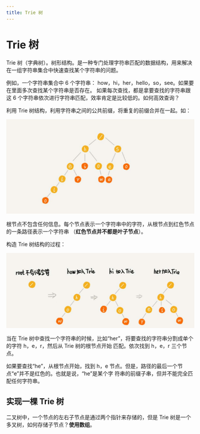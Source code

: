 ```yaml
---
title: Trie 树
---
```


# Trie 树
Trie 树（字典树）。树形结构。是一种专门处理字符串匹配的数据结构，用来解决在一组字符串集合中快速查找某个字符串的问题。

例如，一个字符串集合中 6 个字符串： how，hi，her，hello，so，see。如果要在里面多次查找某个字符串是否存在。
如果每次查找，都是拿要查找的字符串跟这 6 个字符串依次进行字符串匹配，效率肯定是比较低的。如何高效查询？

利用 Trie 树结构，利用字符串之间的公共前缀，将重复的前缀合并在一起。如：

![trie1](./imgs/trie1.jpg)

根节点不包含任何信息。每个节点表示一个字符串中的字符，从根节点到红色节点的一条路径表示一个字符串
（**红色节点并不都是叶子节点**）。

构造 Trie 树结构的过程：

![trie2](./imgs/trie2.jpg)

当在 Trie 树中查找一个字符串的时候，比如“her”，将要查找的字符串分割成单个的字符 h，e，r，然后从 Trie 树的根节点开始
匹配。依次找到  h，e，r 三个节点。

如果要查找“he”，从根节点开始，找到 h，e 节点。但是，路径的最后一个节点“e”并不是红色的。也就是说，“he”是某个字
符串的前缀子串，但并不能完全匹配任何字符串。

## 实现一棵 Trie 树
二叉树中，一个节点的左右子节点是通过两个指针来存储的，但是 Trie 树是一个多叉树，如何存储子节点？**使用数组**。

